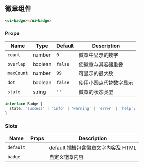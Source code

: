 ## 徽章组件

```html
<ui-badge></ui-badge>
```

### Props

| Name       | Type    | Default | Description            |
| ---------- | ------- | ------- | ---------------------- |
| `count`    | number  | `0`     | 徽章中显示的数字       |
| `overlap`  | boolean | `false` | 使徽章与其容器重叠     |
| `maxCount` | number  | `99`    | 可显示的最大数         |
| `dot`      | boolean | `false` | 使用小圆点代替数字显示 |
| `state`    | string  | `''`    | 徽章的状态类型         |

```ts
interface Badge {
  state: 'success' | 'info' | 'warning' | 'error' | 'help';
}
```

### Slots

| Name      | Props | Description                         |
| --------- | ----- | ----------------------------------- |
| `default` |       | default 插槽包含徽章文字内容及 HTML |
| `badge`   |       | 自定义徽章内容                      |

